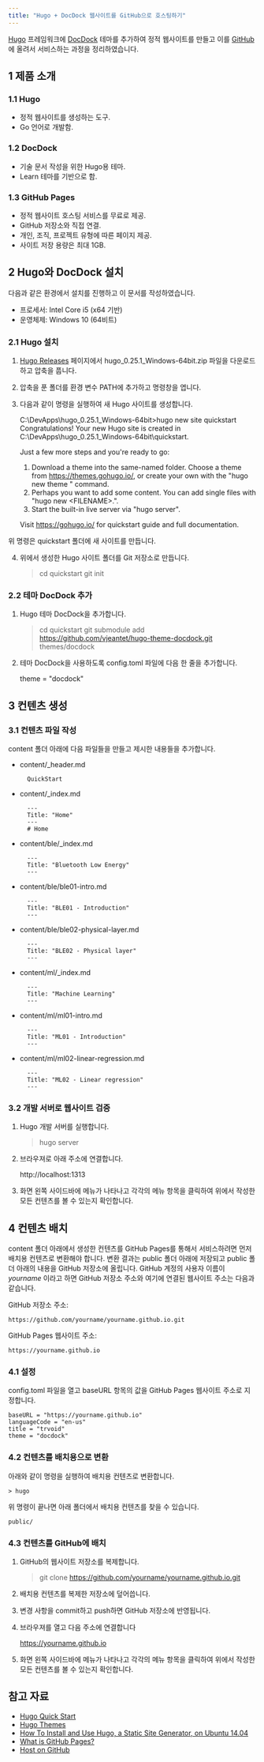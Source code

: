 ```yaml
---
title: "Hugo + DocDock 웹사이트를 GitHub으로 호스팅하기"
---
```


[Hugo](https://gohugo.io/) 프레임워크에 [DocDock](https://themes.gohugo.io/docdock/) 테마를 추가하여 정적 웹사이트를 만들고 이를 [GitHub](https://github.com/)에 올려서 서비스하는 과정을 정리하였습니다.

## 1 제품 소개

### 1.1 Hugo

* 정적 웹사이트를 생성하는 도구.
* Go 언어로 개발함.

### 1.2 DocDock

* 기술 문서 작성을 위한 Hugo용 테마.
* Learn 테마를 기반으로 함.

### 1.3 GitHub Pages

* 정적 웹사이트 호스팅 서비스를 무료로 제공.
* GitHub 저장소와 직접 연결.
* 개인, 조직, 프로젝트 유형에 따른 페이지 제공.
* 사이트 저장 용량은 최대 1GB.

## 2 Hugo와 DocDock 설치

다음과 같은 환경에서 설치를 진행하고 이 문서를 작성하였습니다.

* 프로세서: Intel Core i5 (x64 기반)
* 운영체제: Windows 10 (64비트)

### 2.1 Hugo 설치
 
1) [Hugo Releases](https://github.com/gohugoio/hugo/releases) 페이지에서  hugo_0.25.1_Windows-64bit.zip 파일을 다운로드하고 압축을 풉니다.

2) 압축을 푼 폴더를 환경 변수 PATH에 추가하고 명령창을 엽니다.

3) 다음과 같이 명령을 실행하여 새 Hugo 사이트를 생성합니다.

    C:\DevApps\hugo_0.25.1_Windows-64bit>hugo new site quickstart
    Congratulations! Your new Hugo site is created in C:\DevApps\hugo_0.25.1_Windows-64bit\quickstart.
    
    Just a few more steps and you're ready to go:
    
    1. Download a theme into the same-named folder.
       Choose a theme from https://themes.gohugo.io/, or
       create your own with the "hugo new theme <THEMENAME>" command.
    2. Perhaps you want to add some content. You can add single files
       with "hugo new <SECTIONNAME>\<FILENAME>.<FORMAT>".
    3. Start the built-in live server via "hugo server".
    
    Visit https://gohugo.io/ for quickstart guide and full documentation.

위 명령은 quickstart 폴더에 새 사이트를 만듭니다.

4) 위에서 생성한 Hugo 사이트 폴더를 Git 저장소로 만듭니다.

    > cd quickstart
    > git init

### 2.2 테마 DocDock 추가

1) Hugo 테마 DocDock을 추가합니다.

    > cd quickstart
    > git submodule add https://github.com/vjeantet/hugo-theme-docdock.git themes/docdock

2) 테마 DocDock을 사용하도록 config.toml 파일에 다음 한 줄을 추가합니다.

    theme = "docdock"

## 3 컨텐츠 생성

### 3.1 컨텐츠 파일 작성

content 폴더 아래에 다음 파일들을 만들고 제시한 내용들을 추가합니다.

* content/_header.md

        QuickStart

* content/_index.md

        ---
        Title: "Home"
        ---
        # Home

* content/ble/_index.md

        ---
        Title: "Bluetooth Low Energy"
        ---

* content/ble/ble01-intro.md

        ---
        Title: "BLE01 - Introduction"
        ---

* content/ble/ble02-physical-layer.md

        ---
        Title: "BLE02 - Physical layer"
        ---

* content/ml/_index.md

        ---
        Title: "Machine Learning"
        ---

* content/ml/ml01-intro.md

        ---
        Title: "ML01 - Introduction"
        ---

* content/ml/ml02-linear-regression.md

        ---
        Title: "ML02 - Linear regression"
        ---

### 3.2 개발 서버로 웹사이트 검증

1) Hugo 개발 서버를 실행합니다.

    > hugo server

2) 브라우져로 아래 주소에 연결합니다.

    http://localhost:1313

3) 화면 왼쪽 사이드바에 메뉴가 나타나고 각각의 메뉴 항목을 클릭하여 위에서 작성한 모든 컨텐츠를 볼 수 있는지 확인합니다.

## 4 컨텐츠 배치

content 폴더 아래에서 생성한 컨텐츠를 GitHub Pages를 통해서 서비스하려면 먼저 배치용 컨텐츠로 변환해야 합니다. 변환 결과는 public 폴더 아래에 저장되고 public 폴더 아래의 내용을 GitHub 저장소에 올립니다. GitHub 계정의 사용자 이름이 *yourname* 이라고 하면 GitHub 저장소 주소와 여기에 연결된 웹사이트 주소는 다음과 같습니다.

GitHub 저장소 주소:

    https://github.com/yourname/yourname.github.io.git

GitHub Pages 웹사이트 주소:
    
    https://yourname.github.io

### 4.1 설정

config.toml 파일을 열고 baseURL 항목의 값을 GitHub Pages 웹사이트 주소로 지정합니다.

    baseURL = "https://yourname.github.io"
    languageCode = "en-us"
    title = "trvoid"
    theme = "docdock"

### 4.2 컨텐츠를 배치용으로 변환

아래와 같이 명령을 실행하여 배치용 컨텐츠로 변환합니다.

    > hugo

위 명령이 끝나면 아래 폴더에서 배치용 컨텐츠를 찾을 수 있습니다.

    public/
    
### 4.3 컨텐츠를 GitHub에 배치

1) GitHub의 웹사이트 저장소를 복제합니다.

    > git clone https://github.com/yourname/yourname.github.io.git

2) 배치용 컨텐츠를 복제한 저장소에 덮어씁니다.

3) 변경 사항을 commit하고 push하면 GitHub 저장소에 반영됩니다.

4) 브라우져를 열고 다음 주소에 연결합니다

    https://yourname.github.io

5) 화면 왼쪽 사이드바에 메뉴가 나타나고 각각의 메뉴 항목을 클릭하여 위에서 작성한 모든 컨텐츠를 볼 수 있는지 확인합니다.

## 참고 자료

* [Hugo Quick Start](https://gohugo.io/getting-started/quick-start/)
* [Hugo Themes](https://themes.gohugo.io/)
* [How To Install and Use Hugo, a Static Site Generator, on Ubuntu 14.04](https://www.digitalocean.com/community/tutorials/how-to-install-and-use-hugo-a-static-site-generator-on-ubuntu-14-04)
* [What is GitHub Pages?](https://help.github.com/articles/what-is-github-pages/)
* [Host on GitHub](https://gohugo.io/hosting-and-deployment/hosting-on-github/)
